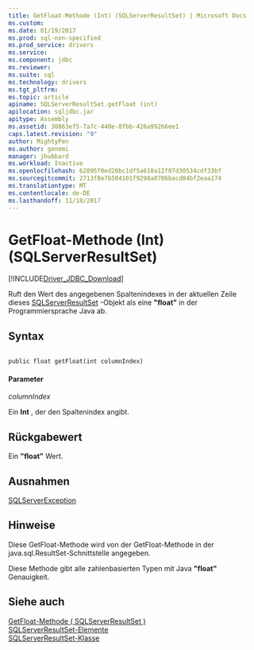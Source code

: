 ```yaml
---
title: GetFloat-Methode (Int) (SQLServerResultSet) | Microsoft Docs
ms.custom: 
ms.date: 01/19/2017
ms.prod: sql-non-specified
ms.prod_service: drivers
ms.service: 
ms.component: jdbc
ms.reviewer: 
ms.suite: sql
ms.technology: drivers
ms.tgt_pltfrm: 
ms.topic: article
apiname: SQLServerResultSet.getFloat (int)
apilocation: sqljdbc.jar
apitype: Assembly
ms.assetid: 30863ef5-7a7c-440e-8fbb-426a99266ee1
caps.latest.revision: "9"
author: MightyPen
ms.author: genemi
manager: jhubbard
ms.workload: Inactive
ms.openlocfilehash: 62895f0ed20bc1df5a610a12f07d30534cdf33bf
ms.sourcegitcommit: 2713f8e7b504101f9298a0706bacd84bf2eaa174
ms.translationtype: MT
ms.contentlocale: de-DE
ms.lasthandoff: 11/18/2017
---
```

# <a name="getfloat-method-int-sqlserverresultset"></a>GetFloat-Methode (Int) (SQLServerResultSet)
[!INCLUDE[Driver_JDBC_Download](../../../includes/driver_jdbc_download.md)]

  Ruft den Wert des angegebenen Spaltenindexes in der aktuellen Zeile dieses [SQLServerResultSet](../../../connect/jdbc/reference/sqlserverresultset-class.md) -Objekt als eine **"float"** in der Programmiersprache Java ab.  
  
## <a name="syntax"></a>Syntax  
  
```  
  
public float getFloat(int columnIndex)  
```  
  
#### <a name="parameters"></a>Parameter  
 *columnIndex*  
  
 Ein **Int** , der den Spaltenindex angibt.  
  
## <a name="return-value"></a>Rückgabewert  
 Ein **"float"** Wert.  
  
## <a name="exceptions"></a>Ausnahmen  
 [SQLServerException](../../../connect/jdbc/reference/sqlserverexception-class.md)  
  
## <a name="remarks"></a>Hinweise  
 Diese GetFloat-Methode wird von der GetFloat-Methode in der java.sql.ResultSet-Schnittstelle angegeben.  
  
 Diese Methode gibt alle zahlenbasierten Typen mit Java **"float"** Genauigkeit.  
  
## <a name="see-also"></a>Siehe auch  
 [GetFloat-Methode &#40; SQLServerResultSet &#41;](../../../connect/jdbc/reference/getfloat-method-sqlserverresultset.md)   
 [SQLServerResultSet-Elemente](../../../connect/jdbc/reference/sqlserverresultset-members.md)   
 [SQLServerResultSet-Klasse](../../../connect/jdbc/reference/sqlserverresultset-class.md)  
  
  
